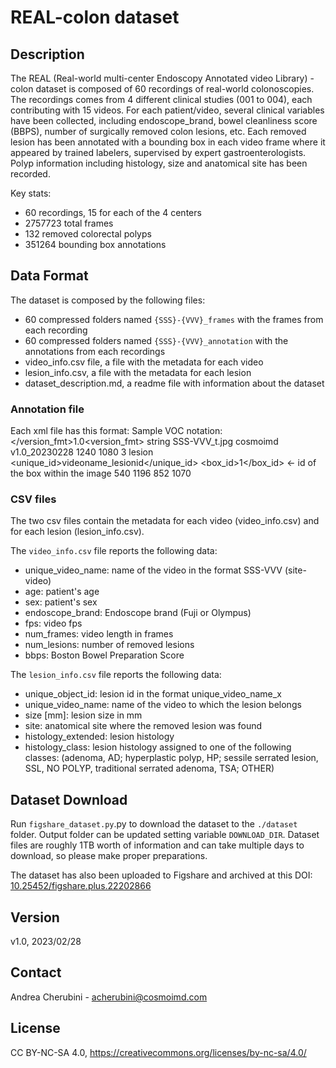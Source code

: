 # REAL-colon dataset

## Description
The REAL (Real-world multi-center Endoscopy Annotated video Library) - colon dataset
is composed of 60 recordings of real-world colonoscopies. The recordings comes from 4 different
clinical studies (001 to 004), each contributing with 15 videos.
For each patient/video, several clinical variables have been collected, including endoscope_brand, bowel cleanliness score (BBPS), number of surgically removed colon lesions, etc.
Each removed lesion has been annotated with a bounding box in each video frame where it appeared by trained labelers, supervised by expert gastroenterologists. Polyp information including histology, size and anatomical site has been recorded.

Key stats:
- 60 recordings, 15 for each of the 4 centers
- 2757723 total frames
- 132 removed colorectal polyps
- 351264 bounding box annotations

## Data Format
The dataset is composed by the following files:
- 60 compressed folders named `{SSS}-{VVV}_frames` with the frames from each recording
- 60 compressed folders named `{SSS}-{VVV}_annotation` with the annotations from each recordings
- video_info.csv file, a file with the metadata for each video
- lesion_info.csv, a file with the metadata for each lesion
- dataset_description.md, a readme file with information about the dataset


### Annotation file
Each xml file has this format:
Sample VOC notation:
    <annotation>
        </version_fmt>1.0<version_fmt>
        <folder>string</folder>
        <filename>SSS-VVV_t.jpg</filename>
        <source>
            <database>cosmoimd</database>
            <release>v1.0_20230228</release>
        </source>
        <size>
            <width>1240</width>
            <height>1080</height>
            <depth>3</depth>
        </size>
        <object>
            <name>lesion</name>
            <unique_id>videoname_lesionid</unique_id>
            <box_id>1</box_id>  <- id of the box within the image
            <bndbox>
                <xmin>540</xmin>
                <xmax>1196</xmax>
                <ymin>852</ymin>
                <ymax>1070</ymax>
            </bndbox>
        </object>
    </annotation>

### CSV files
The two csv files contain the metadata for each video (video_info.csv) and for
each lesion (lesion_info.csv).

The `video_info.csv` file reports the following data:
- unique_video_name: name of the video in the format SSS-VVV (site-video)
- age: patient's age
- sex: patient's sex
- endoscope_brand: Endoscope brand (Fuji or Olympus)
- fps: video fps
- num_frames: video length in frames
- num_lesions: number of removed lesions
- bbps: Boston Bowel Preparation Score

The `lesion_info.csv` file reports the following data:
- unique_object_id: lesion id in the format unique_video_name_x
- unique_video_name: name of the video to which the lesion belongs
- size [mm]: lesion size in mm
- site: anatomical site where the removed lesion was found
- histology_extended: lesion histology
- histology_class: lesion histology assigned to one of the following classes: (adenoma, AD; hyperplastic polyp, HP; sessile serrated lesion, SSL, NO POLYP, traditional serrated adenoma, TSA; OTHER)

## Dataset Download
Run `figshare_dataset.py`.py to download the dataset to the `./dataset` folder. Output folder can be updated setting variable `DOWNLOAD_DIR`. Dataset files are roughly 1TB worth of information and can take multiple days to download, so please make proper preparations.

The dataset has also been uploaded to Figshare and archived at this DOI:  [10.25452/figshare.plus.22202866
](https://doi.org/10.25452/figshare.plus.22202866)

## Version
v1.0, 2023/02/28

## Contact
Andrea Cherubini - acherubini@cosmoimd.com

## License
CC BY-NC-SA 4.0, https://creativecommons.org/licenses/by-nc-sa/4.0/

